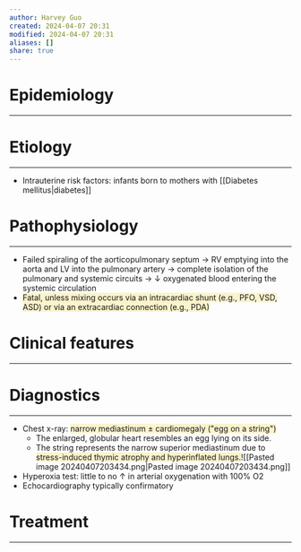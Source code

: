 ```yaml
---
author: Harvey Guo
created: 2024-04-07 20:31
modified: 2024-04-07 20:31
aliases: []
share: true
---
```

# Epidemiology
---


# Etiology
---
- Intrauterine risk factors: infants born to mothers with [[Diabetes mellitus|diabetes]]

# Pathophysiology
---
- Failed spiraling of the aorticopulmonary septum → RV emptying into the aorta and LV into the pulmonary artery → complete isolation of the pulmonary and systemic circuits → ↓ oxygenated blood entering the systemic circulation
- <span style="background:rgba(240, 200, 0, 0.2)">Fatal, unless mixing occurs via an intracardiac shunt (e.g., PFO, VSD, ASD) or via an extracardiac connection (e.g., PDA)</span>

# Clinical features
---


# Diagnostics
---
- Chest x-ray: <span style="background:rgba(240, 200, 0, 0.2)">narrow mediastinum ± cardiomegaly ("egg on a string")</span>
	- The enlarged, globular heart resembles an egg lying on its side.
	- The string represents the narrow superior mediastinum due to <span style="background:rgba(240, 200, 0, 0.2)">stress-induced thymic atrophy and hyperinflated lungs.</span>![[Pasted image 20240407203434.png|Pasted image 20240407203434.png]]
- Hyperoxia test: little to no ↑ in arterial oxygenation with 100% O2
- Echocardiography typically confirmatory

# Treatment
---

